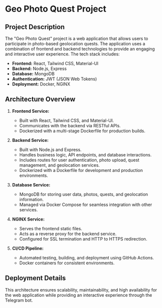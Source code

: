 
# Geo Photo Quest Project

## Project Description

The "Geo Photo Quest" project is a web application that allows users to participate in photo-based geolocation quests. The application uses a combination of frontend and backend technologies to provide an engaging and interactive user experience. The tech stack includes:

- **Frontend:** React, Tailwind CSS, Material-UI
- **Backend:** Node.js, Express
- **Database:** MongoDB
- **Authentication:** JWT (JSON Web Tokens)
- **Deployment:** Docker, NGINX

## Architecture Overview

1. **Frontend Service:**
   - Built with React, Tailwind CSS, and Material-UI.
   - Communicates with the backend via RESTful APIs.
   - Dockerized with a multi-stage Dockerfile for production builds.

2. **Backend Service:**
   - Built with Node.js and Express.
   - Handles business logic, API endpoints, and database interactions.
   - Includes routes for user authentication, photo upload, quest management, and geolocation services.
   - Dockerized with a Dockerfile for development and production environments.

3. **Database Service:**
   - MongoDB for storing user data, photos, quests, and geolocation information.
   - Managed via Docker Compose for seamless integration with other services.

4. **NGINX Service:**
   - Serves the frontend static files.
   - Acts as a reverse proxy for the backend service.
   - Configured for SSL termination and HTTP to HTTPS redirection.

5. **CI/CD Pipeline:**
   - Automated testing, building, and deployment using GitHub Actions.
   - Docker containers for consistent environments.

## Deployment Details

This architecture ensures scalability, maintainability, and high availability for the web application while providing an interactive experience through the Telegram bot.
